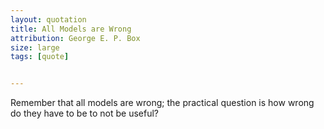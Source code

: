 ```yaml
---
layout: quotation
title: All Models are Wrong
attribution: George E. P. Box
size: large
tags: [quote]


---
```


Remember that all models are wrong; the practical question is
how wrong do they have to be to not be useful?
